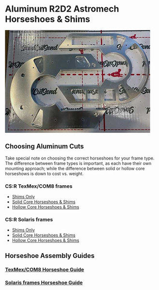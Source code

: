 # Aluminum R2D2 Astromech Horseshoes &amp; Shims

<img src="/resources/images/intro.jpg" width="480" />

## Choosing Aluminum Cuts

Take special note on choosing the correct horseshoes for your frame type. The difference between frame types is important, as each have their own mounting approach; while the difference between solid or hollow core horseshows is down to cost vs. weight.

### CS:R TexMex/COM8 frames
- [Shims Only](https://cart.sendcutsend.com/hqgtz1vyk6st)
- [Solid Core Horseshoes & Shims](https://cart.sendcutsend.com/lu9tagkpk3gc)
- [Hollow Core Horseshoes & Shims](https://cart.sendcutsend.com/s1y3wkek8ggz)

### CS:R Solaris frames
- [Shims Only](https://cart.sendcutsend.com/06gqfsxkvarc)
- [Solid Core Horseshoes & Shims](https://cart.sendcutsend.com/nofifqr6yzxm)
- [Hollow Core Horseshoes & Shims](https://cart.sendcutsend.com/xk94gsrzztin)


## Horseshoe Assembly Guides

### [TexMex/COM8 Horseshoe Guide](https://github.com/drolsen/r2d2-horseshoes-shims/wiki/Solaris-Horseshoe-Assembling)

### [Solaris frames Horseshoe Guide](https://github.com/drolsen/r2d2-horseshoes-shims/wiki/TexMex-COM8-Assembling)
